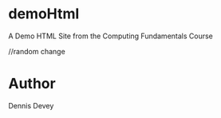 # demoHtml
A Demo HTML Site from the Computing Fundamentals Course

//random change

# Author
Dennis Devey
